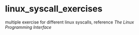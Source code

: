 # linux_syscall_exercises
multiple exercise for different linux syscalls, reference *The Linux Programming Interface*
